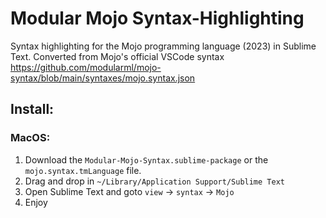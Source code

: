 # Modular Mojo Syntax-Highlighting
Syntax highlighting for the Mojo programming language (2023) in Sublime Text. Converted from Mojo's official VSCode syntax https://github.com/modularml/mojo-syntax/blob/main/syntaxes/mojo.syntax.json

## Install:

### MacOS:
1. Download the `Modular-Mojo-Syntax.sublime-package` or the `mojo.syntax.tmLanguage` file.
2. Drag and drop in `~/Library/Application Support/Sublime Text`
3. Open Sublime Text and goto `view` -> `syntax` -> `Mojo`
4. Enjoy

